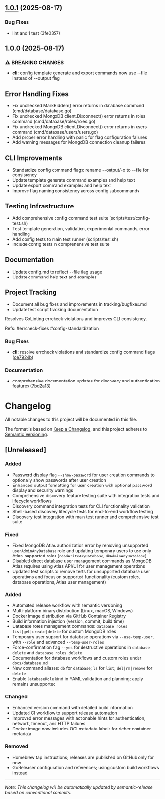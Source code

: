 ## [1.0.1](https://github.com/teabranch/matlas-cli/compare/v1.0.0...v1.0.1) (2025-08-17)

### Bug Fixes

* lint and 1 test ([3fe0357](https://github.com/teabranch/matlas-cli/commit/3fe03575c256679389edb5b614cc5a91c0be22a2))

## 1.0.0 (2025-08-17)

### ⚠ BREAKING CHANGES

* **cli:** config template generate and export commands now use --file instead of --output flag

## Error Handling Fixes
- Fix unchecked MarkHidden() error returns in database command (cmd/database/database.go)
- Fix unchecked MongoDB client.Disconnect() error returns in roles command (cmd/database/roles/roles.go)
- Fix unchecked MongoDB client.Disconnect() error returns in users command (cmd/database/users/users.go)
- Add proper error handling with panic for flag configuration failures
- Add warning messages for MongoDB connection cleanup failures

## CLI Improvements
- Standardize config command flags: rename --output/-o to --file for consistency
- Update template generate command examples and help text
- Update export command examples and help text
- Improve flag naming consistency across config subcommands

## Testing Infrastructure
- Add comprehensive config command test suite (scripts/test/config-test.sh)
- Test template generation, validation, experimental commands, error handling
- Add config tests to main test runner (scripts/test.sh)
- Include config tests in comprehensive test suite

## Documentation
- Update config.md to reflect --file flag usage
- Update command help text and examples

## Project Tracking
- Document all bug fixes and improvements in tracking/bugfixes.md
- Update test script tracking documentation

Resolves GoLinting errcheck violations and improves CLI consistency.

Refs: #errcheck-fixes #config-standardization

### Bug Fixes

* **cli:** resolve errcheck violations and standardize config command flags ([ce7924b](https://github.com/teabranch/matlas-cli/commit/ce7924b45a0f1b248376d1921d089eac38bae2fc))

### Documentation

* comprehensive documentation updates for discovery and authentication features ([7bd2a13](https://github.com/teabranch/matlas-cli/commit/7bd2a131eaeb1a4c1e98128b2cb7c186a17c2e2f))

# Changelog

All notable changes to this project will be documented in this file.

The format is based on [Keep a Changelog](https://keepachangelog.com/en/1.0.0/),
and this project adheres to [Semantic Versioning](https://semver.org/spec/v2.0.0.html).

## [Unreleased]

### Added
- Password display flag `--show-password` for user creation commands to optionally show passwords after user creation
- Enhanced output formatting for user creation with optional password display and security warnings
- Comprehensive discovery feature testing suite with integration tests and lifecycle workflows
- Discovery command integration tests for CLI functionality validation
- Shell-based discovery lifecycle tests for end-to-end workflow testing
- Discovery test integration with main test runner and comprehensive test suite

### Fixed
- Fixed MongoDB Atlas authorization error by removing unsupported `userAdminAnyDatabase` role and updating temporary users to use only Atlas-supported roles (`readWriteAnyDatabase`, `dbAdminAnyDatabase`)
- Disabled direct database user management commands as MongoDB Atlas requires using Atlas API/UI for user management operations
- Updated test scripts to remove tests for unsupported database user operations and focus on supported functionality (custom roles, database operations, Atlas user management)

### Added
- Automated release workflow with semantic versioning
- Multi-platform binary distribution (Linux, macOS, Windows)
- Docker image distribution via GitHub Container Registry
- Build information injection (version, commit, build time)
- Database roles management commands: `database roles list|get|create|delete` for custom MongoDB roles
- Temporary user support for database operations via `--use-temp-user`, with `--role` and advanced `--temp-user-roles`
- Force-confirmation flag `--yes` for destructive operations in `database delete` and `database roles delete`
- Documentation for database workflows and custom roles under `docs/database.md`
- New command aliases: `db` for `database`; `ls` for `list`; `del|rm|remove` for `delete`
- Enable `DatabaseRole` kind in YAML validation and planning; apply remains unsupported

### Changed
- Enhanced version command with detailed build information
- Updated CI workflow to support release automation
- Improved error messages with actionable hints for authentication, network, timeout, and HTTP failures
- Docker image now includes OCI metadata labels for richer container metadata

### Removed

- Homebrew tap instructions; releases are published on GitHub only for now
- GoReleaser configuration and references; using custom build workflows instead

---

*Note: This changelog will be automatically updated by semantic-release based on conventional commits.*
